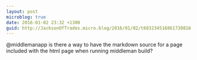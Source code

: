 ```yaml
---
layout: post
microblog: true
date: 2016-01-02 23:32 +1300
guid: http://JacksonOfTrades.micro.blog/2016/01/02/t683234516861730816.html
---
```

@middlemanapp is there a way to have the markdown source for a page included with the html page when running middleman build?
